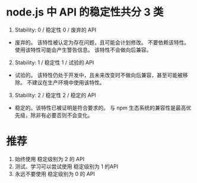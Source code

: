 

# node.js 中 API 的稳定性共分 3 类

1. Stability: 0 / 稳定性 0 / 废弃的 API
- 废弃的。 该特性被认定为存在问题，且可能会计划修改。 不要依赖该特性。 使用该特性可能会产生警告信息。 该特性不会做向后兼容。

2. Stability: 1 / 稳定性 1 / 试验的 API
- 试验的。 该特性仍处于开发中，且未来改变时不做向后兼容，甚至可能被移除。 不建议在生产环境中使用该特性。

3. Stability: 2 / 稳定性 2 / 稳定的 API
- 稳定的。该特性已被证明是符合要求的。 与 npm 生态系统的兼容性是最高优先级，除非有必要否则不会变化。





# 推荐

1. 始终使用 稳定级别为 2 的 API
2. 测试、学习可以尝试使用 稳定级别为 1 的API
3. 永远不要使用 稳定级别为 0 的 API




